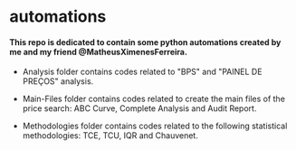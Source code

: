 # automations

#### This repo is dedicated to contain some python automations created by me and my friend @MatheusXimenesFerreira.

- Analysis folder contains codes related to "BPS" and "PAINEL DE PREÇOS" analysis.

- Main-Files folder contains codes related to create the main files of the price search: ABC Curve, Complete Analysis and Audit Report.

- Methodologies folder contains codes related to the following statistical methodologies: TCE, TCU, IQR and Chauvenet.